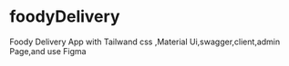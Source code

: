 # foodyDelivery
Foody Delivery App with Tailwand css ,Material Ui,swagger,client,admin Page,and use Figma
